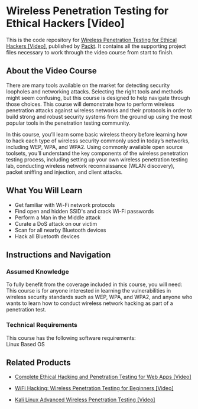 # Wireless Penetration Testing for Ethical Hackers [Video]
This is the code repository for [Wireless Penetration Testing for Ethical Hackers [Video]](https://www.packtpub.com/networking-and-servers/wireless-penetration-testing-ethical-hackers-video?utm_source=github&utm_medium=repository&utm_campaign=9781786468581), published by [Packt](https://www.packtpub.com/?utm_source=github). It contains all the supporting project files necessary to work through the video course from start to finish.
## About the Video Course
There are many tools available on the market for detecting security loopholes and networking attacks. Selecting the right tools and methods might seem confusing, but this course is designed to help navigate through those choices. This course will demonstrate how to perform wireless penetration attacks against wireless networks and their protocols in order to build strong and robust security systems from the ground up using the most popular tools in the penetration testing community.

In this course, you’ll learn some basic wireless theory before learning how to hack each type of wireless security commonly used in today’s networks, including WEP, WPA, and WPA2. Using commonly available open source toolsets, you’ll understand the key components of the wireless penetration testing process, including setting up your own wireless penetration testing lab, conducting wireless network reconnaissance (WLAN discovery), packet sniffing and injection, and client attacks.

<H2>What You Will Learn</H2>
<DIV class=book-info-will-learn-text>
<UL>
<LI>Get familiar with Wi-Fi network protocols&nbsp; 
<LI>Find open and hidden SSID's and crack Wi-Fi passwords&nbsp; 
<LI>Perform a Man in the Middle attack&nbsp; 
<LI>Curate a DoS attack on our victim&nbsp; 
<LI>Scan for all nearby Bluetooth devices&nbsp; 
<LI>Hack all Bluetooth devices </LI></UL></DIV>

## Instructions and Navigation
### Assumed Knowledge
To fully benefit from the coverage included in this course, you will need:<br/>
This course is for anyone interested in learning the vulnerabilities in wireless security standards such as WEP, WPA, and WPA2, and anyone who wants to learn how to conduct wireless network hacking as part of a penetration test.
### Technical Requirements
This course has the following software requirements:<br/>
Linux Based OS

## Related Products
* [Complete Ethical Hacking and Penetration Testing for Web Apps [Video]](https://www.packtpub.com/networking-and-servers/complete-ethical-hacking-and-penetration-testing-web-apps-video?utm_source=github&utm_medium=repository&utm_campaign=9781838825423)

* [WiFi Hacking: Wireless Penetration Testing for Beginners [Video]](https://www.packtpub.com/application-development/wifi-hacking-wireless-penetration-testing-beginners-video?utm_source=github&utm_medium=repository&utm_campaign=9781789530193)

* [Kali Linux Advanced Wireless Penetration Testing [Video]](https://www.packtpub.com/networking-and-servers/kali-linux-advanced-wireless-penetration-testing-video?utm_source=github&utm_medium=repository&utm_campaign=9781788832342)

